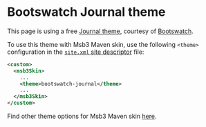# Bootswatch Journal theme

This page is using a free [Journal theme][bootswatch-theme], courtesy of
[Bootswatch][bootswatch].

To use this theme with Msb3 Maven skin, use the following `<theme>` configuration
in the [`site.xml` site descriptor][site-xml] file:
  
```xml
<custom>
  <msb3Skin>
    ...
    <theme>bootswatch-journal</theme>
    ...
  </msb3Skin>
</custom>
```

Find other theme options for Msb3 Maven skin [here][msb3-themes].

[bootswatch-theme]: http://bootswatch.com/journal/
[bootswatch]: http://bootswatch.com
[site-xml]: http://maven.apache.org/doxia/doxia-sitetools/doxia-decoration-model/decoration.html
[msb3-themes]: ../config.html#Themes
